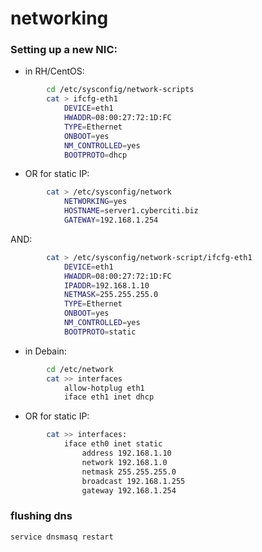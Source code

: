# networking
### Setting up a new NIC:


* in RH/CentOS:

```bash
		cd /etc/sysconfig/network-scripts
		cat > ifcfg-eth1
			DEVICE=eth1
			HWADDR=08:00:27:72:1D:FC
			TYPE=Ethernet
			ONBOOT=yes
			NM_CONTROLLED=yes
			BOOTPROTO=dhcp
```
* OR for static IP:
	
```bash
		cat > /etc/sysconfig/network
			NETWORKING=yes
			HOSTNAME=server1.cyberciti.biz
			GATEWAY=192.168.1.254
```

AND:

```bash
		cat > /etc/sysconfig/network-script/ifcfg-eth1
			DEVICE=eth1
			HWADDR=08:00:27:72:1D:FC
			IPADDR=192.168.1.10
			NETMASK=255.255.255.0
			TYPE=Ethernet
			ONBOOT=yes
			NM_CONTROLLED=yes
			BOOTPROTO=static
```
* in Debain:

```bash
		cd /etc/network
		cat >> interfaces
			allow-hotplug eth1
			iface eth1 inet dhcp
```
* OR for static IP:

```bash
		cat >> interfaces:
			iface eth0 inet static
  			    address 192.168.1.10
 			    network 192.168.1.0
   			    netmask 255.255.255.0
   			    broadcast 192.168.1.255
  			    gateway 192.168.1.254
```
### flushing dns
```bash
service dnsmasq restart
```
